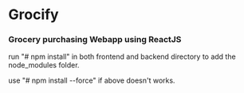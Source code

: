 # Grocify
### Grocery purchasing Webapp using ReactJS


run "# npm install" in both frontend and backend directory to add the node_modules folder.

use "# npm install --force" if above doesn't works.
